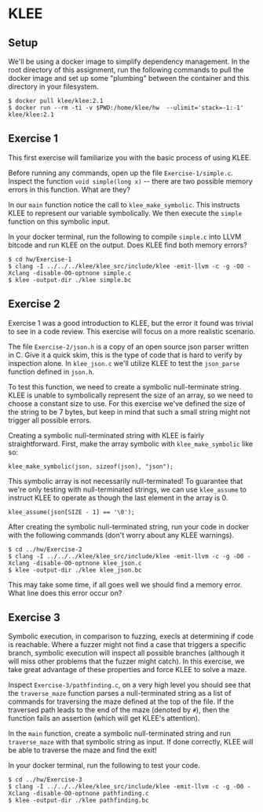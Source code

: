# KLEE

## Setup
We'll be using a docker image to simplify dependency management.
In the root directory of this assignment, run the following commands to
pull the docker image and set up some "plumbing" between the container and
this directory in your filesystem.

```{bash}
$ docker pull klee/klee:2.1
$ docker run --rm -ti -v $PWD:/home/klee/hw  --ulimit='stack=-1:-1' klee/klee:2.1
```

## Exercise 1
This first exercise will familiarize you with the basic process of using KLEE.

Before running any commands, open up the file `Exercise-1/simple.c`.
Inspect the function `void simple(long x)` -- there are two possible memory
errors in this function. What are they?

In our `main` function notice the call to `klee_make_symbolic`. This instructs
KLEE to represent our variable symbolically. We then execute the `simple`
function on this symbolic input.

In your docker terminal, run the following to compile `simple.c` into LLVM
bitcode and run KLEE on the output. Does KLEE find both memory errors?

```{bash}
$ cd hw/Exercise-1
$ clang -I ../../../klee/klee_src/include/klee -emit-llvm -c -g -O0 -Xclang -disable-O0-optnone simple.c
$ klee -output-dir ./klee simple.bc
```

## Exercise 2

Exercise 1 was a good introduction to KLEE, but the error it found was trivial
to see in a code review. This exercise will focus on a more realistic scenario.

The file `Exercise-2/json.h` is a copy of an open source json parser written
in C. Give it a quick skim, this is the type of code that is hard to verify
by inspection alone. In `klee_json.c` we'll utilize KLEE to test the
`json_parse` function defined in `json.h`.

To test this function, we need to create a symbolic null-terminate string.
KLEE is unable to symbolically represent the size of an array, so we
need to choose a constant size to use. For this exercise we've defined
the size of the string to be 7 bytes, but keep in mind that such a small
string might not trigger all possible errors.

Creating a symbolic null-terminated string with KLEE is fairly straightforward.
First, make the array symbolic with `klee_make_symbolic` like so:
```{C}
klee_make_symbolic(json, sizeof(json), "json");
```

This symbolic array is not necessarily null-terminated! To guarantee that
we're only testing with null-terminated strings, we can use `klee_assume` to
instruct KLEE to operate as though the last element in the array is 0.
```{C}
klee_assume(json[SIZE - 1] == '\0');
```

After creating the symbolic null-terminated string, run your code in docker
with the following commands (don't worry about any KLEE warnings).
```{bash}
$ cd ../hw/Exercise-2
$ clang -I ../../../klee/klee_src/include/klee -emit-llvm -c -g -O0 -Xclang -disable-O0-optnone klee_json.c
$ klee -output-dir ./klee klee_json.bc
```

This may take some time, if all goes well we should find a memory error. What
line does this error occur on?

## Exercise 3

Symbolic execution, in comparison to fuzzing, execls at determining if code is
reachable. Where a fuzzer might not find a case that triggers a specific
branch, symbolic execution will inspect all possible branches (although it
will miss other problems that the fuzzer might catch). In this exercise, we
take great advantage of these properties and force KLEE to solve a maze.

Inspect `Exercise-3/pathfinding.c`, on a very high level you should see that
the `traverse_maze` function parses a null-terminated string as a list of
commands for traversing the maze defined at the top of the file. If the
traversed path leads to the end of the maze (denoted by `#`), then the
function fails an assertion (which will get KLEE's attention).

In the `main` function, create a symbolic null-terminated string and run
`traverse_maze` with that symbolic string as input. If done correctly,
KLEE will be able to traverse the maze and find the exit!

In your docker terminal, run the following to test your code.

```{bash}
$ cd ../hw/Exercise-3
$ clang -I ../../../klee/klee_src/include/klee -emit-llvm -c -g -O0 -Xclang -disable-O0-optnone pathfinding.c
$ klee -output-dir ./klee pathfinding.bc
```
